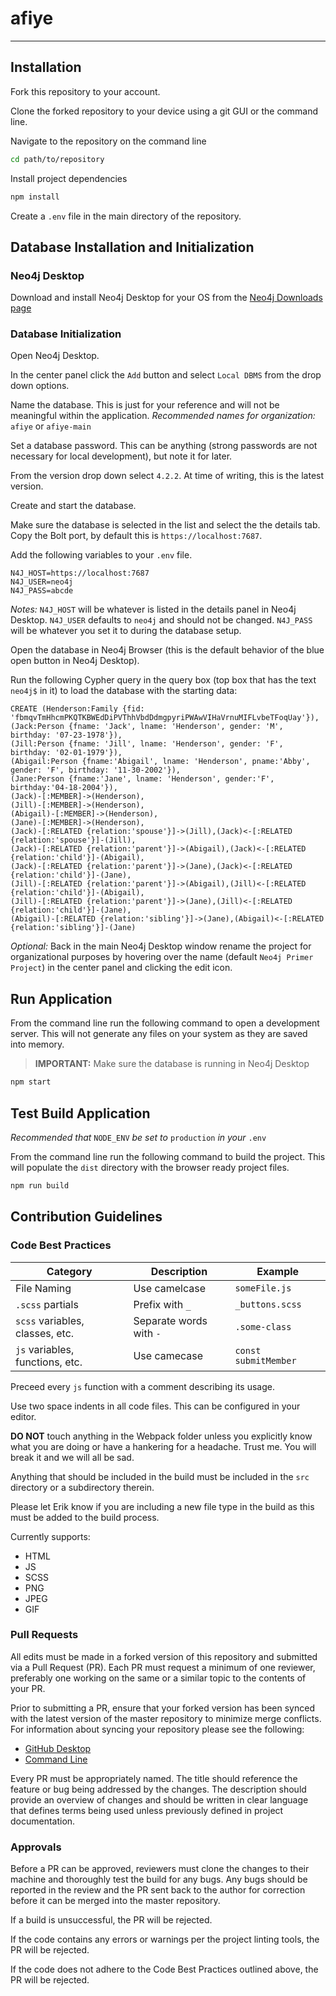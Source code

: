 # afiye

---

## Installation

Fork this repository to your account.

Clone the forked repository to your device using a git GUI or the command line.

Navigate to the repository on the command line

```bash
cd path/to/repository
```

Install project dependencies

```bash
npm install
```

Create a `.env` file in the main directory of the repository.

## Database Installation and Initialization

### Neo4j Desktop

Download and install Neo4j Desktop for your OS from the [Neo4j Downloads page](https://neo4j.com/download/?ref=try-neo4j-lphttps://neo4j.com/download/?ref=try-neo4j-lp)

### Database Initialization

Open Neo4j Desktop.

In the center panel click the `Add` button and select `Local DBMS` from the drop down options.

Name the database. This is just for your reference and will not be meaningful within the application.
*Recommended names for organization:* `afiye` or `afiye-main`

Set a database password. This can be anything (strong passwords are not necessary for local development), but note it for later.

From the version drop down select `4.2.2`. At time of writing, this is the latest version.

Create and start the database.

Make sure the database is selected in the list and select the the details tab. Copy the Bolt port, by default this is `https://localhost:7687`.

Add the following variables to your `.env` file.

```none
N4J_HOST=https://localhost:7687
N4J_USER=neo4j
N4J_PASS=abcde
```

*Notes:* `N4J_HOST` will be whatever is listed in the details panel in Neo4j Desktop. `N4J_USER` defaults to `neo4j` and should not be changed. `N4J_PASS` will be whatever you set it to during the database setup.

Open the database in Neo4j Browser (this is the default behavior of the blue open button in Neo4j Desktop).

Run the following Cypher query in the query box (top box that has the text `neo4j$` in it) to load the database with the starting data:

```cypher
CREATE (Henderson:Family {fid: 'fbmqvTmHhcmPKQTKBWEdDiPVThhVbdDdmgpyriPWAwVIHaVrnuMIFLvbeTFoqUay'}),
(Jack:Person {fname: 'Jack', lname: 'Henderson', gender: 'M', birthday: '07-23-1978'}),
(Jill:Person {fname: 'Jill', lname: 'Henderson', gender: 'F', birthday: '02-01-1979'}),
(Abigail:Person {fname:'Abigail', lname: 'Henderson', pname:'Abby', gender: 'F', birthday: '11-30-2002'}),
(Jane:Person {fname:'Jane', lname: 'Henderson', gender:'F', birthday:'04-18-2004'}),
(Jack)-[:MEMBER]->(Henderson),
(Jill)-[:MEMBER]->(Henderson),
(Abigail)-[:MEMBER]->(Henderson),
(Jane)-[:MEMBER]->(Henderson),
(Jack)-[:RELATED {relation:'spouse'}]->(Jill),(Jack)<-[:RELATED {relation:'spouse'}]-(Jill),
(Jack)-[:RELATED {relation:'parent'}]->(Abigail),(Jack)<-[:RELATED {relation:'child'}]-(Abigail),
(Jack)-[:RELATED {relation:'parent'}]->(Jane),(Jack)<-[:RELATED {relation:'child'}]-(Jane),
(Jill)-[:RELATED {relation:'parent'}]->(Abigail),(Jill)<-[:RELATED {relation:'child'}]-(Abigail),
(Jill)-[:RELATED {relation:'parent'}]->(Jane),(Jill)<-[:RELATED {relation:'child'}]-(Jane),
(Abigail)-[:RELATED {relation:'sibling'}]->(Jane),(Abigail)<-[:RELATED {relation:'sibling'}]-(Jane)
```

*Optional:* Back in the main Neo4j Desktop window rename the project for organizational purposes by hovering over the name (default `Neo4j Primer Project`) in the center panel and clicking the edit icon.

## Run Application

From the command line run the following command to open a development server. This will not generate any files on your system as they are saved into memory.

> **IMPORTANT:** Make sure the database is running in Neo4j Desktop

```bash
npm start
```

## Test Build Application

*Recommended that* `NODE_ENV` *be set to* `production` *in your* `.env`

From the command line run the following command to build the project. This will populate the `dist` directory with the browser ready project files.

```bash
npm run build
```

## Contribution Guidelines

### Code Best Practices

| Category | Description | Example |
| -------- | ----------- | ------- |
| File Naming | Use camelcase | `someFile.js` |
| `.scss` partials | Prefix with `_` | `_buttons.scss` |
| `scss` variables, classes, etc. | Separate words with `-` | `.some-class` |
| `js` variables, functions, etc. | Use camecase | `const submitMember` |

Preceed every `js` function with a comment describing its usage.

Use two space indents in all code files. This can be configured in your editor.

**DO NOT** touch anything in the Webpack folder unless you explicitly know what you are doing or have a hankering for a headache. Trust me. You will break it and we will all be sad.

Anything that should be included in the build must be included in the `src` directory or a subdirectory therein.

Please let Erik know if you are including a new file type in the build as this must be added to the build process.

Currently supports:

- HTML
- JS
- SCSS
- PNG
- JPEG
- GIF

### Pull Requests

All edits must be made in a forked version of this repository and submitted via a Pull Request (PR). Each PR must request a minimum of one reviewer, preferably one working on the same or a similar topic to the contents of your PR.

Prior to submitting a PR, ensure that your forked version has been synced with the latest version of the master repository to minimize merge conflicts. For information about syncing your repository please see the following:

- [GitHub Desktop](https://stackoverflow.com/questions/46110615/how-to-sync-your-forked-repo-with-original-repo-in-github-desktop)
- [Command Line](https://docs.github.com/en/github/collaborating-with-issues-and-pull-requests/syncing-a-fork)

Every PR must be appropriately named. The title should reference the feature or bug being addressed by the changes. The description should provide an overview of changes and should be written in clear language that defines terms being used unless previously defined in project documentation.

### Approvals

Before a PR can be approved, reviewers must clone the changes to their machine and thoroughly test the build for any bugs. Any bugs should be reported in the review and the PR sent back to the author for correction before it can be merged into the master repository.

If a build is unsuccessful, the PR will be rejected.

If the code contains any errors or warnings per the project linting tools, the PR will be rejected.

If the code does not adhere to the Code Best Practices outlined above, the PR will be rejected.
